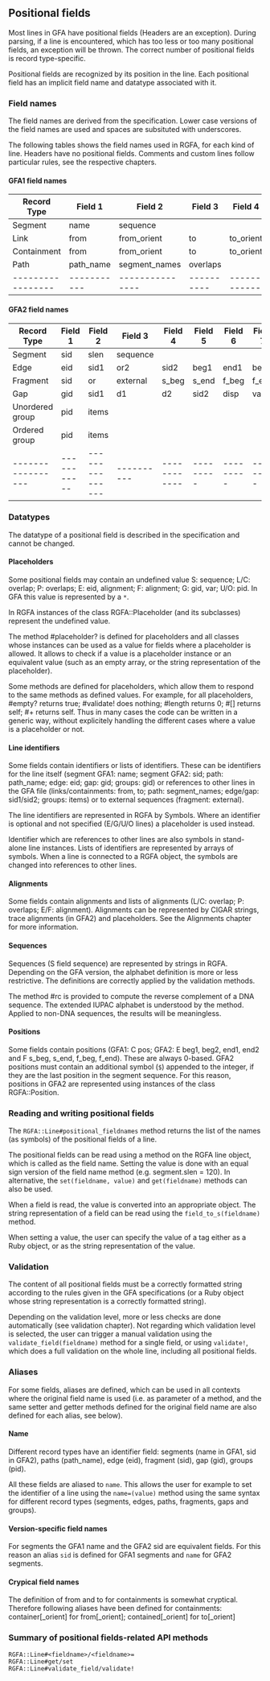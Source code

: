 ## Positional fields

Most lines in GFA have positional fields (Headers are an exception).
During parsing, if a line is encountered, which has too less or too many
positional fields, an exception will be thrown.
The correct number of positional fields is record type-specific.

Positional fields are recognized by its position in the line.
Each positional field has an implicit field name and datatype associated
with it.

### Field names

The field names are derived from the specification. Lower case versions
of the field names are used and spaces are subsituted with underscores.

The following tables shows the field names used in RGFA, for each kind of line.
Headers have no positional fields. Comments and custom lines follow particular
rules, see the respective chapters.

#### GFA1 field names

| Record Type     | Field 1   | Field 2       | Field 3  | Field 4    | Field 5 | Field 6 |
|-----------------|-----------|---------------|----------|------------|---------|---------|
| Segment         | name      | sequence      |          |            |         |         |
| Link            | from      | from_orient   | to       | to_orient  | overlap |         |
| Containment     | from      | from_orient   | to       | to_orient  | pos     | overlap |
| Path            | path_name | segment_names | overlaps |            |         |         |
|-----------------|-----------|---------------|----------|------------|---------|---------|

#### GFA2 field names

| Record Type     | Field 1   | Field 2       | Field 3  | Field 4    | Field 5 | Field 6 | Field 7 | Field 8   | Field 9   |
|-----------------|-----------|---------------|----------|------------|---------|---------|---------|-----------|-----------|
| Segment         | sid       | slen          | sequence |            |         |         |         |           |           |
| Edge            | eid       | sid1          | or2      | sid2       | beg1    | end1    | beg2    | end2      | alignment |
| Fragment        | sid       | or            | external | s_beg      | s_end   | f_beg   | f_end   | alignment |           |
| Gap             | gid       | sid1          | d1       | d2         | sid2    | disp    | var     |           |           |
| Unordered group | pid       | items         |          |            |         |         |         |           |           |
| Ordered group   | pid       | items         |          |            |         |         |         |           |           |
|-----------------|-----------|---------------|----------|------------|---------|---------|---------|-----------|-----------|

### Datatypes

The datatype of a positional field is described in the specification and
cannot be changed.

#### Placeholders

Some positional fields may contain an undefined value S: sequence; L/C:
overlap; P: overlaps; E: eid, alignment; F: alignment; G: gid, var; U/O: pid.
In GFA this value is represented by a ```*```.

In RGFA instances of the class RGFA::Placeholder (and its subclasses) represent
the undefined value.

The method #placeholder? is defined for placeholders and all classes whose
instances can be used as a value for fields where a placeholder is allowed.  It
allows to check if a value is a placeholder instance or an equivalent value
(such as an empty array, or the string representation of the placeholder).

Some methods are defined for placeholders, which allow them to respond to the
same methods as defined values. For example, for all placeholders, #empty?
returns true; #validate! does nothing; #length returns 0; #[] returns self; #+
returns self. Thus in many cases the code can be written in a generic way,
without explicitely handling the different cases where a value is a placeholder
or not.

#### Line identifiers

Some fields contain identifiers or lists of identifiers. These can be
identifiers for the line itself (segment GFA1: name; segment GFA2: sid; path:
path_name; edge: eid; gap: gid; groups: gid) or references to other lines in
the GFA file (links/containments: from, to; path: segment_names; edge/gap:
sid1/sid2; groups: items) or to external sequences (fragment: external).

The line identifiers are represented in RGFA by Symbols. Where an identifier
is optional and not specified (E/G/U/O lines) a placeholder is used instead.

Identifier which are references to other lines are also symbols in stand-alone
line instances. Lists of identifiers are represented by arrays of symbols.
When a line is connected to a RGFA object, the symbols are changed into
references to other lines.

#### Alignments

Some fields contain alignments and lists of alignments (L/C: overlap; P:
overlaps; E/F: alignment). Alignments can be represented by CIGAR strings,
trace alignments (in GFA2) and placeholders. See the Alignments chapter for
more information.

#### Sequences

Sequences (S field sequence) are represented by strings in RGFA.
Depending on the GFA version, the alphabet definition is more or less
restrictive. The definitions are correctly applied by the validation methods.

The method #rc is provided to compute the reverse complement of a DNA sequence.
The extended IUPAC alphabet is understood by the method. Applied to non-DNA
sequences, the results will be meaningless.

#### Positions

Some fields contain positions (GFA1: C pos; GFA2: E beg1, beg2, end1, end2 and
F s_beg, s_end, f_beg, f_end). These are always 0-based. GFA2 positions
must contain an additional symbol (```$```) appended to the integer, if they
are the last position in the segment sequence. For this reason, positions
in GFA2 are represented using instances of the class RGFA::Position.

### Reading and writing positional fields

The ```RGFA::Line#positional_fieldnames``` method returns the list of the names
(as symbols) of the positional fields of a line.

The positional fields can be read using a method on the RGFA line object, which
is called as the field name.  Setting the value is done with an equal sign
version of the field name method (e.g. segment.slen = 120).  In alternative,
the ```set(fieldname, value)``` and ```get(fieldname)``` methods can also be
used.

When a field is read, the value is converted into an appropriate object.  The
string representation of a field can be read using the
```field_to_s(fieldname)``` method.

When setting a value, the user can specify the value of a tag either as a Ruby
object, or as the string representation of the value.

### Validation

The content of all positional fields must be a correctly formatted
string according to the rules given in the GFA specifications (or a Ruby object
whose string representation is a correctly formatted string).

Depending on the validation level, more or less checks are done automatically
(see validation chapter).  Not regarding which validation level is selected,
the user can trigger a manual validation using the
```validate_field(fieldname)``` method for a single field, or using
```validate!```, which does a full validation on the whole line, including all
positional fields.

### Aliases

For some fields, aliases are defined, which can be used in all contexts
where the original field name is used (i.e. as parameter of a method, and
the same setter and getter methods defined for the original field name are
also defined for each alias, see below).

#### Name

Different record types have an identifier field:
segments (name in GFA1, sid in GFA2), paths (path_name), edge (eid),
fragment (sid), gap (gid), groups (pid).

All these fields are aliased to ```name```. This allows the user
for example to set the identifier of a line using the
```name=(value)``` method using the same syntax for different record
types (segments, edges, paths, fragments, gaps and groups).

#### Version-specific field names

For segments the GFA1 name and the GFA2 sid are equivalent
fields. For this reason an alias ```sid``` is defined for GFA1 segments
and ```name``` for GFA2 segments.

#### Crypical field names

The definition of from and to for containments is somewhat cryptical.
Therefore following aliases have been defined for containments:
container[_orient] for from[_orient]; contained[_orient] for to[_orient]

### Summary of positional fields-related API methods

```
RGFA::Line#<fieldname>/<fieldname>=
RGFA::Line#get/set
RGFA::Line#validate_field/validate!
```
